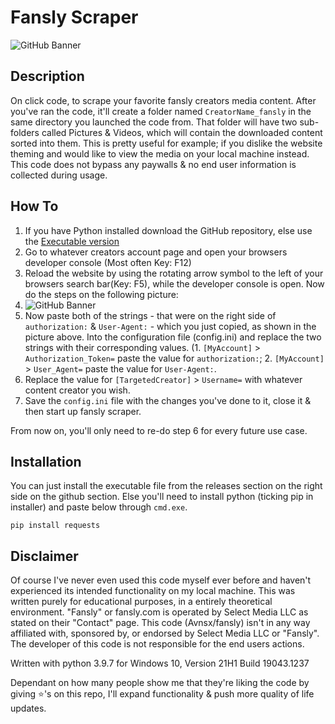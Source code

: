 # Fansly Scraper
![GitHub Banner](https://i.imgur.com/CT4B17a.png)
## Description
On click code, to scrape your favorite fansly creators media content. After you've ran the code, it'll create a folder named ``CreatorName_fansly`` in the same directory you launched the code from. That folder will have two sub-folders called Pictures & Videos, which will contain the downloaded content sorted into them.
This is pretty useful for example; if you dislike the website theming and would like to view the media on your local machine instead. This code does not bypass any paywalls & no end user information is collected during usage.

## How To
1. If you have Python installed download the GitHub repository, else use the [Executable version](https://github.com/Avnsx/fansly/releases)
2. Go to whatever creators account page and open your browsers developer console (Most often Key: F12)
3. Reload the website by using the rotating arrow symbol to the left of your browsers search bar(Key: F5), while the developer console is open. Now do the steps on the following picture:
4. ![GitHub Banner](https://i.imgur.com/X2L9XFo.png)
5. Now paste both of the strings - that were on the right side of ``authorization:`` & ``User-Agent:`` - which you just copied, as shown in the picture above. Into the configuration file (config.ini) and replace the two strings with their corresponding values. (1. ``[MyAccount]`` > ``Authorization_Token=`` paste the value for ``authorization:``; 2. ``[MyAccount]`` > ``User_Agent=`` paste the value for ``User-Agent:``.
6. Replace the value for ``[TargetedCreator]`` > ``Username=`` with whatever content creator you wish.
7. Save the ``config.ini`` file with the changes you've done to it, close it & then start up fansly scraper.

From now on, you'll only need to re-do step 6 for every future use case.

## Installation
You can just install the executable file from the releases section on the right side on the github section.
Else you'll need to install python (ticking pip in installer) and paste below through ``cmd.exe``.

	pip install requests

## Disclaimer
Of course I've never even used this code myself ever before and haven't experienced its intended functionality on my local machine. This was written purely for educational purposes, in a entirely theoretical environment. "Fansly" or fansly.com is operated by Select Media LLC as stated on their "Contact" page. This code (Avnsx/fansly) isn't in any way affiliated with, sponsored by, or endorsed by Select Media LLC or "Fansly". The developer of this code is not responsible for the end users actions.

Written with python 3.9.7 for Windows 10, Version 21H1 Build 19043.1237

Dependant on how many people show me that they're liking the code by giving ⭐'s on this repo, I'll expand functionality & push more quality of life updates.
